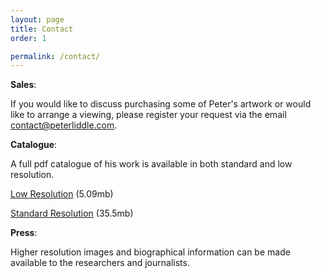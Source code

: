 ```yaml
---
layout: page
title: Contact
order: 1

permalink: /contact/
---
```

__Sales__:

If you would like to discuss purchasing some of Peter's artwork or would like to arrange a viewing, please register your request via the email [contact@peterliddle.com](mailto:contact@peterliddle.com).

__Catalogue__:

A full pdf catalogue of his work is available in both standard and low resolution.

[Low Resolution](https://github.com/peterliddle/liddle-catalogue/raw/master/Peter%20Liddle%20Catalogue(email).pdf) (5.09mb)

[Standard Resolution](https://github.com/peterliddle/liddle-catalogue/raw/master/Peter%20Liddle%20Catalogue.pdf) (35.5mb)

__Press__:

Higher resolution images and biographical information can be made available to the researchers and journalists.
